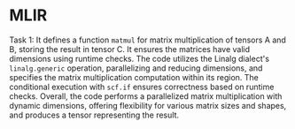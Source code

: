 # MLIR

Task 1:
It defines a function `matmul` for matrix multiplication of tensors A and B, storing the result in tensor C. It ensures the matrices have valid dimensions using runtime checks. The code utilizes the Linalg dialect's `linalg.generic` operation, parallelizing and reducing dimensions, and specifies the matrix multiplication computation within its region. The conditional execution with `scf.if` ensures correctness based on runtime checks. Overall, the code performs a parallelized matrix multiplication with dynamic dimensions, offering flexibility for various matrix sizes and shapes, and produces a tensor representing the result.
